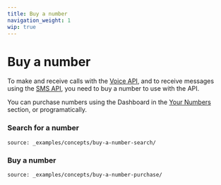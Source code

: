```yaml
---
title: Buy a number
navigation_weight: 1
wip: true
---
```


# Buy a number

To make and receive calls with the [Voice API](/voice/), and to receive messages using the [SMS API](/sms/), you need to buy a number to use with the API.

You can purchase numbers using the Dashboard in the [Your Numbers](https://dashboard.nexmo.com/your-numbers) section, or programatically.

### Search for a number

```tabbed_content
source: _examples/concepts/buy-a-number-search/
```

### Buy a number

```tabbed_content
source: _examples/concepts/buy-a-number-purchase/
```